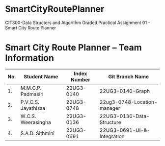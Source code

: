 # SmartCityRoutePlanner
CIT300-Data Structers and Algorithm Graded Practical Assignment 01 - Smart City Route Planner

# Smart City Route Planner – Team Information

| No. | Student Name         | Index Number | Git Branch Name                   | 
|-----|----------------------|---------------|----------------------------------|
| 1.  | M.M.C.P. Padmasiri   | 22UG3-0140    | 22UG3-0140-Graph                 | 
| 2.  | P.V.C.S. Jayathissa  | 22UG3-0748    | 22ug3-0748-Location-manager      |
| 3.  | W.C.S. Weerasingha   | 22UG3-0136    | 22UG3-0136-Data-Structure        | 
| 4.  | S.A.D. Sithmini      | 22UG3-0691    | 22UG3-0691-UI-&-Integration      | 
